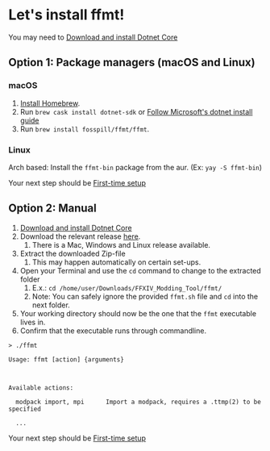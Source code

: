 # Let's install ffmt!

You may need to [Download and install Dotnet Core](https://dotnet.microsoft.com/download/dotnet-core)


## Option 1: Package managers (macOS and Linux)

### macOS
1.  [Install Homebrew](https://brew.sh).
2.  Run `brew cask install dotnet-sdk` or [Follow Microsoft's dotnet install guide](https://dotnet.microsoft.com/download/dotnet-core)
3.  Run `brew install fosspill/ffmt/ffmt`.

### Linux
Arch based: Install the `ffmt-bin` package from the aur. (Ex: `yay -S ffmt-bin`)


Your next step should be [First-time setup](userguide/quickstart/setup)

## Option 2: Manual
1. [Download and install Dotnet Core](https://dotnet.microsoft.com/download/dotnet-core)
2. Download the relevant release [here](https://github.com/fosspill/FFXIV_Modding_Tool/releases).
   1. There is a Mac, Windows and Linux release available.
3. Extract the downloaded Zip-file
   1. This may happen automatically on certain set-ups.
4. Open your Terminal and use the `cd` command to change to the extracted folder
   1. E.x.: `cd /home/user/Downloads/FFXIV_Modding_Tool/ffmt/`
   2. Note: You can safely ignore the provided `ffmt.sh` file and `cd` into the next folder.
5. Your working directory should now be the one that the `ffmt` executable lives in.
6. Confirm that the executable runs through commandline.

```
> ./ffmt

Usage: ffmt [action] {arguments}



Available actions:

  modpack import, mpi      Import a modpack, requires a .ttmp(2) to be specified

  ...

```


Your next step should be [First-time setup](userguide/quickstart/setup)

